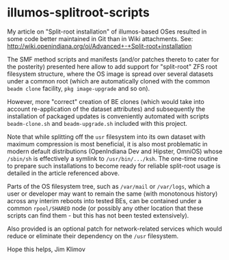 # illumos-splitroot-scripts
My article on "Split-root installation" of illumos-based OSes resulted
in some code better maintained in Git than in Wiki attachments. See:
http://wiki.openindiana.org/oi/Advanced+-+Split-root+installation

The SMF method scripts and manifests (and/or patches thereto to cater
for the posterity) presented here allow to add support for "split-root"
ZFS root filesystem structure, where the OS image is spread over several
datasets under a common root (which are automatically cloned with the
common `beadm clone` facility, `pkg image-upgrade` and so on).

However, more "correct" creation of BE clones (which would take into
account re-application of the dataset attributes) and subsequently the
installation of packaged updates is conveniently automated with scripts
`beadm-clone.sh` and `beadm-upgrade.sh` included with this project.

Note that while splitting off the `usr` filesystem into its own dataset
with maximum compression is most beneficial, it is also most problematic
in modern default distributions (OpenIndiana Dev and Hipster, OmniOS)
whose `/sbin/sh` is effectively a symlink to `/usr/bin/.../ksh`.
The one-time routine to prepare such installations to become ready for
reliable split-root usage is detailed in the article referenced above.

Parts of the OS filesystem tree, such as `/var/mail` or `/var/logs`,
which a user or developer may want to remain the same (with monotonous
history) across any interim reboots into tested BEs, can be contained
under a common `rpool/SHARED` node (or possibly any other location that
these scripts can find them - but this has not been tested extensively).

Also provided is an optional patch for network-related services which
would reduce or eliminate their dependency on the `/usr` filesystem.

Hope this helps,
Jim Klimov
